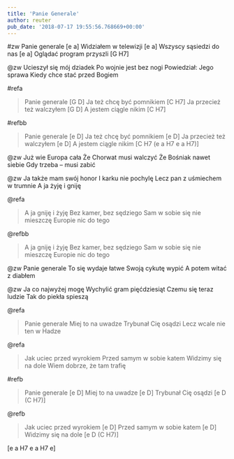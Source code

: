```yaml
---
title: 'Panie Generale'
author: reuter
pub_date: '2018-07-17 19:55:56.768669+00:00'
---
```


#zw
Panie generale [e a]
Widziałem w telewizji [e a]
Wszyscy sąsiedzi do nas [e a]
Oglądać program przyszli [G H7]

@zw
Ucieszył się mój dziadek
Po wojnie jest bez nogi 
Powiedział: Jego sprawa 
Kiedy chce stać przed Bogiem

#refa
>Panie generale [G D]
>Ja też chcę być pomnikiem [C H7]
>Ja przecież też walczyłem [G D]
>A jestem ciągle nikim [C H7]

#refbb
>Panie generale [e D]
>Ja też chcę być pomnikiem [e D]
>Ja przecież też walczyłem [e D]
>A jestem ciągle nikim [C H7 (e a H7 e a H7)]

@zw
Już wie Europa cała
Że Chorwat musi walczyć
Że Bośniak nawet siebie
Gdy trzeba – musi zabić

@zw
Ja także mam swój honor
I karku nie pochylę
Lecz pan z uśmiechem w trumnie
A ja żyję i gniję

@refa
>A ja gniję i żyję
>Bez kamer, bez sędziego
>Sam w sobie się nie mieszczę
>Europie nic do tego

@refbb
>A ja gniję i żyję
>Bez kamer, bez sędziego
>Sam w sobie się nie mieszczę
>Europie nic do tego

@zw
Panie generale
To się wydaje łatwe
Swoją cykutę wypić
A potem witać z diabłem

@zw
Ja co najwyżej mogę 
Wychylić gram pięćdziesiąt
Czemu się teraz ludzie
Tak do piekła spieszą

@refa
>Panie generale
>Miej to na uwadze
>Trybunał Cię osądzi
>Lecz wcale nie ten w Hadze

@refa
>Jak uciec przed wyrokiem
>Przed samym w sobie katem
>Widzimy się na dole
>Wiem dobrze, że tam trafię

#refb
>Panie generale [e D]
>Miej to na uwadze [e D]
>Trybunał Cię osądzi [e D (C H7)]

@refb
>Jak uciec przed wyrokiem [e D]
>Przed samym w sobie katem [e D]
>Widzimy się na dole [e D (C H7)] 

[e a H7 e a H7 e]